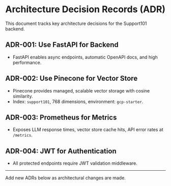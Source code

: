 # Architecture Decision Records (ADR)

This document tracks key architecture decisions for the Support101 backend.

## ADR-001: Use FastAPI for Backend
- FastAPI enables async endpoints, automatic OpenAPI docs, and high performance.

## ADR-002: Use Pinecone for Vector Store
- Pinecone provides managed, scalable vector storage with cosine similarity.
- Index: `support101`, 768 dimensions, environment: `gcp-starter`.

## ADR-003: Prometheus for Metrics
- Exposes LLM response times, vector store cache hits, API error rates at `/metrics`.

## ADR-004: JWT for Authentication
- All protected endpoints require JWT validation middleware.

---
Add new ADRs below as architectural changes are made.

